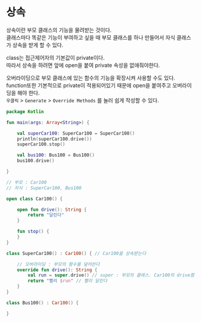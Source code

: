 # 상속

상속이란 부모 클래스의 기능을 물려받는 것이다.    
클래스마다 똑같은 기능이 부여하고 싶을 때 부모 클래스를 하나 만들어서 자식 클래스가 상속을 받게 할 수 있다.

class는 접근제어자의 기본값이 private이다.  
따라서 상속을 하려면 앞에 open을 붙여 private 속성을 없애줘야한다.  

오버라이딩으로 부모 클래스에 있는 함수의 기능을 확장시켜 사용할 수도 있다.  
function또한 기본적으로 private이 적용되어있기 때문에 open을 붙여주고 오버라이딩을 해야 한다.  
`우클릭` > `Generate` > `Override Methods` 를 눌러 쉽게 작성할 수 있다.

```kotlin
package Kotlin

fun main(args: Array<String>) {

    val superCar100: SuperCar100 = SuperCar100()
    println(superCar100.drive())
    superCar100.stop()

    val bus100: Bus100 = Bus100()
    bus100.drive()

}

// 부모 : Car100
// 자식 : SuperCar100, Bus100

open class Car100() {

    open fun drive(): String {
        return "달린다"
    }

    fun stop() {
    }
}

class SuperCar100() : Car100() { // Car100을 상속받는다

    // 오버라이딩 : 부모의 함수를 덮어쓴다
    override fun drive(): String {
        val run = super.drive() // super : 부모의 클래스. Car100의 drive함수 호출
        return "빨리 $run" // 빨리 달린다
    }
}

class Bus100() : Car100() {

}
```
